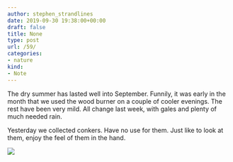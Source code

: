 ```yaml
---
author: stephen_strandlines
date: 2019-09-30 19:38:00+00:00
draft: false
title: None
type: post
url: /59/
categories:
- nature
kind:
- Note
---
```





The dry summer has lasted well into September. Funnily, it was early in the month that we used the wood burner on a couple of cooler evenings. The rest have been very mild. All change last week, with gales and plenty of much needed rain.







Yesterday we collected conkers. Have no use for them. Just like to look at them, enjoy the feel of them in the hand.





![](https://strandlines.blog/wp-content/uploads/2019/10/e7669b209d.jpg)


